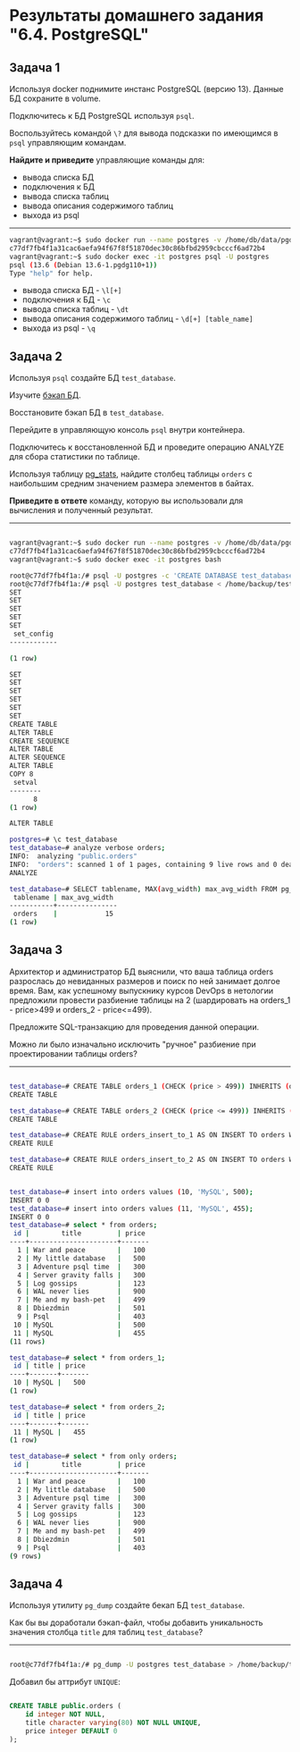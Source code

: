 # Результаты домашнего задания "6.4. PostgreSQL"

## Задача 1

Используя docker поднимите инстанс PostgreSQL (версию 13). Данные БД сохраните в volume.

Подключитесь к БД PostgreSQL используя `psql`.

Воспользуйтесь командой `\?` для вывода подсказки по имеющимся в `psql` управляющим командам.

**Найдите и приведите** управляющие команды для:

- вывода списка БД
- подключения к БД
- вывода списка таблиц
- вывода описания содержимого таблиц
- выхода из psql

---

```bash
vagrant@vagrant:~$ sudo docker run --name postgres -v /home/db/data/pgdata:/var/lib/postgresql/data -v /home/db/backup/:/home/backup -e POSTGRES_PASSWORD=123456 -d postgres:13
c77df7fb4f1a31cac6aefa94f67f8f51870dec30c86bfbd2959cbcccf6ad72b4
vagrant@vagrant:~$ sudo docker exec -it postgres psql -U postgres
psql (13.6 (Debian 13.6-1.pgdg110+1))
Type "help" for help.

```

- вывода списка БД - `\l[+]`
- подключения к БД - `\c`
- вывода списка таблиц - `\dt`
- вывода описания содержимого таблиц - `\d[+] [table_name]`
- выхода из psql - `\q`

## Задача 2

Используя `psql` создайте БД `test_database`.

Изучите [бэкап БД](https://github.com/netology-code/virt-homeworks/tree/master/06-db-04-postgresql/test_data).

Восстановите бэкап БД в `test_database`.

Перейдите в управляющую консоль `psql` внутри контейнера.

Подключитесь к восстановленной БД и проведите операцию ANALYZE для сбора статистики по таблице.

Используя таблицу [pg_stats](https://postgrespro.ru/docs/postgresql/12/view-pg-stats), найдите столбец таблицы `orders`
с наибольшим средним значением размера элементов в байтах.

**Приведите в ответе** команду, которую вы использовали для вычисления и полученный результат.

---

```bash

vagrant@vagrant:~$ sudo docker run --name postgres -v /home/db/data/pgdata:/var/lib/postgresql/data -v /home/db/backup/:/home/backup -e POSTGRES_PASSWORD=123456 -d postgres:13
c77df7fb4f1a31cac6aefa94f67f8f51870dec30c86bfbd2959cbcccf6ad72b4
vagrant@vagrant:~$ sudo docker exec -it postgres bash

root@c77df7fb4f1a:/# psql -U postgres -c 'CREATE DATABASE test_database;'
root@c77df7fb4f1a:/# psql -U postgres test_database < /home/backup/test_database.sql
SET
SET
SET
SET
SET
 set_config
------------

(1 row)

SET
SET
SET
SET
SET
SET
CREATE TABLE
ALTER TABLE
CREATE SEQUENCE
ALTER TABLE
ALTER SEQUENCE
ALTER TABLE
COPY 8
 setval
--------
      8
(1 row)

ALTER TABLE

postgres=# \c test_database
test_database=# analyze verbose orders;
INFO:  analyzing "public.orders"
INFO:  "orders": scanned 1 of 1 pages, containing 9 live rows and 0 dead rows; 9 rows in sample, 9 estimated total rows
ANALYZE

test_database=# SELECT tablename, MAX(avg_width) max_avg_width FROM pg_stats WHERE tablename='orders' GROUP BY tablename;
 tablename | max_avg_width
-----------+---------------
 orders    |            15
(1 row)

```

## Задача 3

Архитектор и администратор БД выяснили, что ваша таблица orders разрослась до невиданных размеров и
поиск по ней занимает долгое время. Вам, как успешному выпускнику курсов DevOps в нетологии предложили
провести разбиение таблицы на 2 (шардировать на orders_1 - price>499 и orders_2 - price<=499).

Предложите SQL-транзакцию для проведения данной операции.

Можно ли было изначально исключить "ручное" разбиение при проектировании таблицы orders?

---

```bash

test_database=# CREATE TABLE orders_1 (CHECK (price > 499)) INHERITS (orders);
CREATE TABLE

test_database=# CREATE TABLE orders_2 (CHECK (price <= 499)) INHERITS (orders);
CREATE TABLE

test_database=# CREATE RULE orders_insert_to_1 AS ON INSERT TO orders WHERE (price > 499) DO INSTEAD INSERT INTO orders_1 VALUES (NEW.*);
CREATE RULE

test_database=# CREATE RULE orders_insert_to_2 AS ON INSERT TO orders WHERE (price <= 499) DO INSTEAD INSERT INTO orders_2 VALUES (NEW.*);
CREATE RULE


test_database=# insert into orders values (10, 'MySQL', 500);
INSERT 0 0
test_database=# insert into orders values (11, 'MySQL', 455);
INSERT 0 0
test_database=# select * from orders;
 id |        title         | price
----+----------------------+-------
  1 | War and peace        |   100
  2 | My little database   |   500
  3 | Adventure psql time  |   300
  4 | Server gravity falls |   300
  5 | Log gossips          |   123
  6 | WAL never lies       |   900
  7 | Me and my bash-pet   |   499
  8 | Dbiezdmin            |   501
  9 | Psql                 |   403
 10 | MySQL                |   500
 11 | MySQL                |   455
(11 rows)

test_database=# select * from orders_1;
 id | title | price
----+-------+-------
 10 | MySQL |   500
(1 row)

test_database=# select * from orders_2;
 id | title | price
----+-------+-------
 11 | MySQL |   455
(1 row)

test_database=# select * from only orders;
 id |        title         | price
----+----------------------+-------
  1 | War and peace        |   100
  2 | My little database   |   500
  3 | Adventure psql time  |   300
  4 | Server gravity falls |   300
  5 | Log gossips          |   123
  6 | WAL never lies       |   900
  7 | Me and my bash-pet   |   499
  8 | Dbiezdmin            |   501
  9 | Psql                 |   403
(9 rows)

```

## Задача 4

Используя утилиту `pg_dump` создайте бекап БД `test_database`.

Как бы вы доработали бэкап-файл, чтобы добавить уникальность значения столбца `title` для таблиц `test_database`?

---

```bash

root@c77df7fb4f1a:/# pg_dump -U postgres test_database > /home/backup/test_database_1.sql

```

Добавил бы аттрибут `UNIQUE`:

```sql

CREATE TABLE public.orders (
    id integer NOT NULL,
    title character varying(80) NOT NULL UNIQUE,
    price integer DEFAULT 0
);

```
